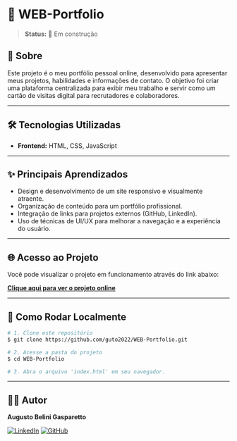 # 💼 WEB-Portfolio

> **Status:** 🚧 Em construção

## 📖 Sobre

Este projeto é o meu portfólio pessoal online, desenvolvido para apresentar meus projetos, habilidades e informações de contato. O objetivo foi criar uma plataforma centralizada para exibir meu trabalho e servir como um cartão de visitas digital para recrutadores e colaboradores.

---

## 🛠️ Tecnologias Utilizadas

*   **Frontend:** HTML, CSS, JavaScript

---

## ✨ Principais Aprendizados

*   Design e desenvolvimento de um site responsivo e visualmente atraente.
*   Organização de conteúdo para um portfólio profissional.
*   Integração de links para projetos externos (GitHub, LinkedIn).
*   Uso de técnicas de UI/UX para melhorar a navegação e a experiência do usuário.

---

## 🌐 Acesso ao Projeto

Você pode visualizar o projeto em funcionamento através do link abaixo:

**[Clique aqui para ver o projeto online](https://guto2022.github.io/WEB-Portfolio/)**

---

## 🏁 Como Rodar Localmente

```bash
# 1. Clone este repositório
$ git clone https://github.com/guto2022/WEB-Portfolio.git

# 2. Acesse a pasta do projeto
$ cd WEB-Portfolio

# 3. Abra o arquivo 'index.html' em seu navegador.
```

---

## 👨‍💻 Autor

**Augusto Belini Gasparetto**

[![LinkedIn](https://img.shields.io/badge/LinkedIn-0077B5?style=for-the-badge&logo=linkedin&logoColor=white)](https://www.linkedin.com/in/augustobelinigasparetto/)
[![GitHub](https://img.shields.io/badge/GitHub-181717?style=for-the-badge&logo=github&logoColor=white)](https://github.com/guto2022)